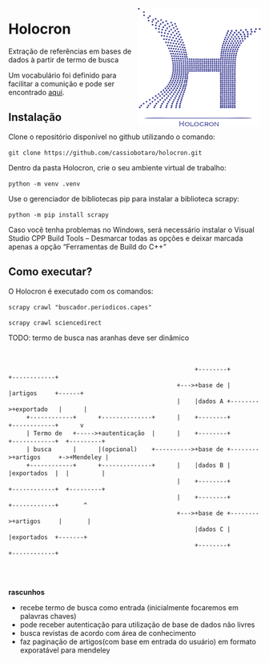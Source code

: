 
<p align="center">
  <img style="float: right;" src="assets/holocron.png" alt="Holocron logo"/>
</p>

# Holocron

Extração de referências em bases de dados à partir de termo de busca

Um vocabulário foi definido para facilitar a comunição e pode ser encontrado [aqui](vocabulario.md).

## Instalação

Clone o repositório disponível no github utilizando o comando:

`git clone https://github.com/cassiobotaro/holocron.git`

Dentro da pasta Holocron, crie o seu ambiente virtual de trabalho:

`python -m venv .venv`

Use o gerenciador de bibliotecas pip para instalar a biblioteca scrapy:

`python -m pip install scrapy`

Caso você tenha problemas no Windows, será necessário instalar o Visual Studio CPP Build Tools – Desmarcar todas as opções e deixar marcada apenas a opção “Ferramentas de Build do C++”

## Como executar?

O Holocron é executado com os comandos:

 `scrapy crawl "buscador.periodicos.capes"`
 
 `scrapy crawl sciencedirect`

TODO: termo de busca nas aranhas deve ser dinâmico

```


                                                    +--------+         +------------+
                                               +--->+base de |         |artigos     +------+
                                               |    |dados A +-------->+exportado   |      |
     +------------+      +--------------+      |    +--------+         +------------+      v
     | Termo de   +----->+autenticação  |      |    +--------+         +------------+  +---------+
     | busca      |      |(opcional)    +---------->+base de +-------->+artigos     +->+Mendeley |
     +------------+      +--------------+      |    |dados B |         |exportados  |  |         |
                                               |    +--------+         +------------+  +---------+
                                               |    +--------+         +------------+       ^
                                               +--->+base de +-------->+artigos     |       |
                                                    |dados C |         |exportados  +-------+
                                                    +--------+         +------------+




```


**rascunhos**
- recebe termo de busca como entrada (inicialmente focaremos em palavras chaves)
- pode receber autenticação para utilização de base de dados não livres
- busca revistas de acordo com área de conhecimento
- faz paginação de artigos(com base em entrada do usuário) em formato exporatável para mendeley
